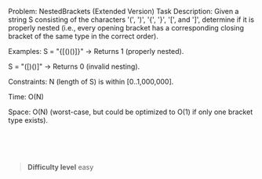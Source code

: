 Problem: NestedBrackets (Extended Version)
Task Description:
Given a string S consisting of the characters '(', ')', '{', '}', '[', and ']', determine if it is properly nested (i.e., every opening bracket has a corresponding closing bracket of the same type in the correct order).

Examples:
S = "{[()()]}" → Returns 1 (properly nested).

S = "([)()]" → Returns 0 (invalid nesting).

Constraints:
N (length of S) is within [0..1,000,000].

Time: O(N)

Space: O(N) (worst-case, but could be optimized to O(1) if only one bracket type exists).



<br><br><br>

> **Difficulty level**
> easy